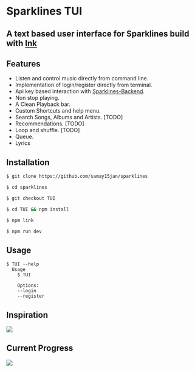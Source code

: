 # Sparklines TUI

## A text based user interface for Sparklines build with [Ink](https://github.com/vadimdemedes/ink)

## Features
- Listen and control music directly from command line.
- Implementation of login/register directly from terminal.
- Api key based interaction with [Sparklines-Backend](https://github.com/samay15jan/sparklines-backend).
- Non stop playing.
- A Clean Playback bar.
- Custom Shortcuts and help menu.
- Search Songs, Albums and Artists. [TODO]
- Recommendations. [TODO]
- Loop and shuffle. [TODO]
- Queue.
- Lyrics

## Installation

```bash
$ git clone https://github.com/samay15jan/sparklines

$ cd sparklines

$ git checkout TUI

$ cd TUI && npm install

$ npm link

$ npm run dev
```

## Usage

```
$ TUI --help
  Usage
    $ TUI

	Options:
	--login
	--register
```

## Inspiration
<img src='https://pypi-camo.freetls.fastly.net/afccc8c5a4da868a7473e1026c6d0e872d234075/68747470733a2f2f692e696d6775722e636f6d2f3773794f544b622e676966'>

## Current Progress
<img src='https://i.ibb.co/z2yPJ9W/2024-07-30-233121-1366x768-scrot.png'>


